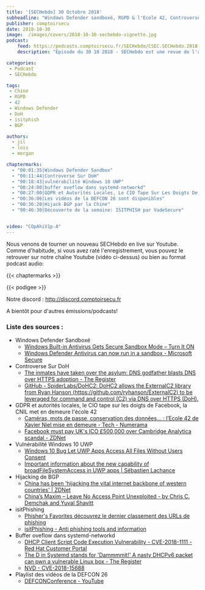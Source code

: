 ```yaml
---
title: '[SECHebdo] 30 Octobre 2018'
subheadline: "Windows Defender sandboxé, RGPD & l'Ecole 42, Controverse DoH, Vuln Win10 UWP, Hijack BGP, Vuln Sytemd, isitphishing, etc."
publisher: comptoirsecu
date: 2018-10-30
image:  /images/covers/2018-10-30-sechebdo-vignette.jpg
podcast:
    feed: https://podcasts.comptoirsecu.fr/SECHebdo/CSEC.SECHebdo.2018-10-30.mp3
    description: "Épisode du 30 10 2018 - SECHebdo est une revue de l'actualité cybersécurité réalisée en live sur Youtube, généralement le mardi soir."

categories:
 - Podcast
 - SECHebdo

tags:
 - Chine
 - RGPD
 - 42
 - Windows Defender
 - DoH
 - isitphish 
 - BGP

authors:
  - jil
  - lois
  - morgan

chaptermarks:
  - "00:01:35|Windows Defender Sandbox"
  - "00:11:44|Controverse Sur DoH"
  - "00:18:43|vulnérabilité Windows 10 UWP"
  - "00:24:00|buffer oveflow dans systemd-networkd"
  - "00:27:00|GDPR et Autorités Locales, Le CIO Tape Sur Les Doigts De Facebook, La CNIL Met En Demeure 42"
  - "00:36:06|Les vidéos de la DEFCON 26 sont disponibles"
  - "00:36:20|Hijack BGP par la Chine"
  - "00:46:30|Découverte de la semaine: ISITPHISH par VadeSecure"


video: "COpAhiV1p-A"
---
```


Nous venons de tourner un nouveau SECHebdo en live sur Youtube. Comme d'habitude, si vous avez raté l'enregistrement, vous pouvez le retrouver sur notre chaîne Youtube (vidéo ci-dessus) ou bien au format podcast audio:

{{< chaptermarks >}}

{{< podigee >}}

Notre discord : <http://discord.comptoirsecu.fr>

A bientôt pour d'autres émissions/podcasts!

### Liste des sources :

*  Windows Defender Sandboxé
	* [Windows Built-in Antivirus Gets Secure Sandbox Mode – Turn It ON](https://thehackernews.com/2018/10/windows-defender-antivirus-sandbox.html)
	* [Windows Defender Antivirus can now run in a sandbox - Microsoft Secure](https://cloudblogs.microsoft.com/microsoftsecure/2018/10/26/windows-defender-antivirus-can-now-run-in-a-sandbox/)
*  Controverse Sur DoH
	* [The inmates have taken over the asylum: DNS godfather blasts DNS over HTTPS adoption - The Register](https://www.theregister.co.uk/2018/10/23/paul_vixie_slaps_doh_as_dns_privacy_feature_becomes_a_standard/)
	* [GitHub - SpiderLabs/DoHC2: DoHC2 allows the ExternalC2 library from Ryan Hanson (https://github.com/ryhanson/ExternalC2) to be leveraged for command and control (C2) via DNS over HTTPS (DoH).](https://github.com/SpiderLabs/DoHC2)
* GDPR et autorités locales, le CIO tape sur les doigts de Facebook, la CNIL met en demeure l'école 42
	* [Caméras, mots de passe, conservation des données... : l’Ecole 42 de Xavier Niel mise en demeure - Tech - Numerama](https://www.numerama.com/tech/435731-cameras-mots-de-passe-conservation-des-donnees-lecole-42-mise-en-demeure.html)
	* [Facebook must pay UK's ICO £500,000 over Cambridge Analytica scandal - ZDNet](https://www.zdnet.com/article/facebook-must-pay-uks-ico-500000-over-cambridge-analytica-scandal/)
*  Vulnérabilité Windows 10 UWP
	* [Windows 10 Bug Let UWP Apps Access All Files Without Users Consent](https://thehackernews.com/2018/10/windows10-uwp-apps.html)
	* [Important information about the new capability of broadFileSystemAccess in UWP apps | Sébastien Lachance](http://www.dotnetapp.com/?p=438)
*  Hijacking de BGP
	* [China has been 'hijacking the vital internet backbone of western countries' | ZDNet](https://www.zdnet.com/article/china-has-been-hijacking-the-vital-internet-backbone-of-western-countries/)
	* [China’s Maxim – Leave No Access Point Unexploited - by Chris C. Demchak and Yuval Shavitt](https://scholarcommons.usf.edu/mca/vol3/iss1/7/)
*  isitPhishing
	* [Phisher's Favorites découvrez le dernier classement des URLs de phishing](https://www.vadesecure.com/fr/microsoft-decroche-la-premiere-place-de-notre-nouveau-classement-phishers-favorites/)
	* [isitPhishing - Anti phishing tools and information](https://www.isitphishing.ai/)
*  Buffer oveflow dans systemd-networkd
	* [DHCP Client Script Code Execution Vulnerability - CVE-2018-1111 - Red Hat Customer Portal](https://access.redhat.com/security/vulnerabilities/3442151)
	* [The D in Systemd stands for 'Dammmmit!' A nasty DHCPv6 packet can pwn a vulnerable Linux box - The Register](https://www.theregister.co.uk/2018/10/26/systemd_dhcpv6_rce/)
	* [NVD - CVE-2018-15688](https://nvd.nist.gov/vuln/detail/CVE-2018-15688)
*  Playlist des vidéos de la DEFCON 26
	* [DEFCONConference - YouTube](https://www.youtube.com/user/DEFCONConference/videos)
